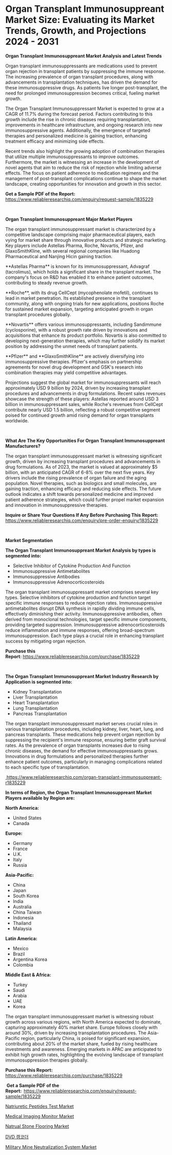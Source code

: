 <p><h1>Organ Transplant Immunosuppreant Market Size: Evaluating its Market Trends, Growth, and Projections 2024 - 2031</h1></p><p><strong>Organ Transplant Immunosuppreant Market Analysis and Latest Trends</strong></p>
<p><p>Organ transplant immunosuppressants are medications used to prevent organ rejection in transplant patients by suppressing the immune response. The increasing prevalence of organ transplant procedures, along with advancements in transplantation techniques, has driven the demand for these immunosuppressive drugs. As patients live longer post-transplant, the need for prolonged immunosuppression becomes critical, fueling market growth.</p><p>The Organ Transplant Immunosuppressant Market is expected to grow at a CAGR of 11.7% during the forecast period. Factors contributing to this growth include the rise in chronic diseases requiring transplantation, improvements in healthcare infrastructure, and ongoing research into new immunosuppressive agents. Additionally, the emergence of targeted therapies and personalized medicine is gaining traction, enhancing treatment efficacy and minimizing side effects.</p><p>Recent trends also highlight the growing adoption of combination therapies that utilize multiple immunosuppressants to improve outcomes. Furthermore, the market is witnessing an increase in the development of novel agents that aim to reduce the risk of rejection while limiting adverse effects. The focus on patient adherence to medication regimens and the management of post-transplant complications continue to shape the market landscape, creating opportunities for innovation and growth in this sector.</p></p>
<p><strong>Get a Sample PDF of the Report:&nbsp;</strong> <a href="https://www.reliableresearchiq.com/enquiry/request-sample/1835229?utm_campaign=123&utm_medium=2&utm_source=Github&utm_content=ia&utm_term=30102024&utm_id=organ-transplant-immunosuppreant">https://www.reliableresearchiq.com/enquiry/request-sample/1835229</a></p>
<p>&nbsp;</p>
<p><strong>Organ Transplant Immunosuppreant Major Market Players</strong></p>
<p><p>The organ transplant immunosuppressant market is characterized by a competitive landscape comprising major pharmaceutical players, each vying for market share through innovative products and strategic marketing. Key players include Astellas Pharma, Roche, Novartis, Pfizer, and GlaxoSmithKline, with several regional companies like Huadong Pharmaceutical and Nanjing Hicin gaining traction.</p><p>**Astellas Pharma** is known for its immunosuppressant, Advagraf (tacrolimus), which holds a significant share in the transplant market. The company's focus on R&D has enabled it to enhance patient outcomes, contributing to steady revenue growth.</p><p>**Roche**, with its drug CellCept (mycophenolate mofetil), continues to lead in market penetration. Its established presence in the transplant community, along with ongoing trials for new applications, positions Roche for sustained market expansion, targeting anticipated growth in organ transplant procedures globally.</p><p>**Novartis** offers various immunosuppressants, including Sandimmune (cyclosporine), with a robust growth rate driven by innovations and acquisitions that enhance its product portfolio. Novartis is also committed to developing next-generation therapies, which may further solidify its market position by addressing the unmet needs of transplant patients.</p><p>**Pfizer** and **GlaxoSmithKline** are actively diversifying into immunosuppressive therapies. Pfizer's emphasis on partnership agreements for novel drug development and GSK's research into combination therapies may yield competitive advantages.</p><p>Projections suggest the global market for immunosuppressants will reach approximately USD 9 billion by 2024, driven by increasing transplant procedures and advancements in drug formulations. Recent sales revenues showcase the strength of these players: Astellas reported around USD 3 billion in immunosuppressant sales, while Roche's revenues from CellCept contribute nearly USD 1.5 billion, reflecting a robust competitive segment poised for continued growth amid rising demand for organ transplants worldwide.</p></p>
<p>&nbsp;</p>
<p><strong>What Are The Key Opportunities For Organ Transplant Immunosuppreant Manufacturers?</strong></p>
<p><p>The organ transplant immunosuppressant market is witnessing significant growth, driven by increasing transplant procedures and advancements in drug formulations. As of 2023, the market is valued at approximately $5 billion, with an anticipated CAGR of 6-8% over the next five years. Key drivers include the rising prevalence of organ failure and the aging population. Novel therapies, such as biologics and small molecules, are gaining traction, enhancing efficacy and reducing side effects. The future outlook indicates a shift towards personalized medicine and improved patient adherence strategies, which could further propel market expansion and innovation in immunosuppressive therapies.</p></p>
<p><strong>Inquire or Share Your Questions If Any Before Purchasing This Report:</strong> <a href="https://www.reliableresearchiq.com/enquiry/pre-order-enquiry/1835229?utm_campaign=123&utm_medium=2&utm_source=Github&utm_content=ia&utm_term=30102024&utm_id=organ-transplant-immunosuppreant">https://www.reliableresearchiq.com/enquiry/pre-order-enquiry/1835229</a></p>
<p>&nbsp;</p>
<p><strong>Market Segmentation</strong></p>
<p><strong>The Organ Transplant Immunosuppreant Market Analysis by types is segmented into:</strong></p>
<p><ul><li>Selective Inhibitor of Cytokine Production And Function</li><li>Immunosuppressive Antimetabolites</li><li>Immunosuppressive Antibodies</li><li>Immunosuppressive Adrenocorticosteroids</li></ul></p>
<p><p>The organ transplant immunosuppressant market comprises several key types. Selective inhibitors of cytokine production and function target specific immune responses to reduce rejection rates. Immunosuppressive antimetabolites disrupt DNA synthesis in rapidly dividing immune cells, effectively diminishing their activity. Immunosuppressive antibodies, often derived from monoclonal technologies, target specific immune components, providing targeted suppression. Immunosuppressive adrenocorticosteroids reduce inflammation and immune responses, offering broad-spectrum immunosuppression. Each type plays a crucial role in enhancing transplant success by mitigating organ rejection.</p></p>
<p><strong>Purchase this Report:&nbsp;</strong><a href="https://www.reliableresearchiq.com/purchase/1835229?utm_campaign=123&utm_medium=2&utm_source=Github&utm_content=ia&utm_term=30102024&utm_id=organ-transplant-immunosuppreant">https://www.reliableresearchiq.com/purchase/1835229</a></p>
<p>&nbsp;</p>
<p><strong>The Organ Transplant Immunosuppreant Market Industry Research by Application is segmented into:</strong></p>
<p><ul><li>Kidney Transplantation</li><li>Liver Transplantation</li><li>Heart Transplantation</li><li>Lung Transplantation</li><li>Pancreas Transplantation</li></ul></p>
<p><p>The organ transplant immunosuppressant market serves crucial roles in various transplantation procedures, including kidney, liver, heart, lung, and pancreas transplants. These medications help prevent organ rejection by suppressing the recipient's immune response, ensuring better graft survival rates. As the prevalence of organ transplants increases due to rising chronic diseases, the demand for effective immunosuppressants grows. Innovations in drug formulations and personalized therapies further enhance patient outcomes, particularly in managing complications related to each specific type of transplantation.</p></p>
<p><a href="https://www.reliableresearchiq.com/organ-transplant-immunosuppreant-r1835229?utm_campaign=123&utm_medium=2&utm_source=Github&utm_content=ia&utm_term=30102024&utm_id=organ-transplant-immunosuppreant">&nbsp;https://www.reliableresearchiq.com/organ-transplant-immunosuppreant-r1835229</a></p>
<p><strong>In terms of Region, the Organ Transplant Immunosuppreant Market Players available by Region are:</strong></p>
<p>
    <p> <strong> North America: </strong>
        <ul>
            <li>United States</li>
            <li>Canada</li>
        </ul>
        </p> 
    <p> <strong> Europe: </strong>
        <ul>
            <li>Germany</li>
            <li>France</li>
            <li>U.K.</li>
            <li>Italy</li>
            <li>Russia</li>
        </ul>
        </p> 
    <p> <strong> Asia-Pacific: </strong>
        <ul>
            <li>China</li>
            <li>Japan</li>
            <li>South Korea</li>
            <li>India</li>
            <li>Australia</li>
            <li>China Taiwan</li>
            <li>Indonesia</li>
            <li>Thailand</li>
            <li>Malaysia</li>
        </ul>
        </p> 
    <p> <strong> Latin America: </strong>
        <ul>
            <li>Mexico</li>
            <li>Brazil</li>
            <li>Argentina Korea</li>
            <li>Colombia</li>
        </ul>
        </p> 
    <p> <strong> Middle East & Africa: </strong>
        <ul>
            <li>Turkey</li>
            <li>Saudi</li>
            <li>Arabia</li>
            <li>UAE</li>
            <li>Korea</li>
        </ul>
    </p>
    </p>
<p><p>The organ transplant immunosuppressant market is witnessing robust growth across various regions, with North America expected to dominate, capturing approximately 40% market share. Europe follows closely with around 30%, driven by increasing transplantation procedures. The Asia-Pacific region, particularly China, is poised for significant expansion, contributing about 20% of the market share, fueled by rising healthcare investments and awareness. Emerging markets in APAC are anticipated to exhibit high growth rates, highlighting the evolving landscape of transplant immunosuppression therapies globally.</p></p>
<p><strong>Purchase this Report: </strong><a href="https://www.reliableresearchiq.com/purchase/1835229?utm_campaign=123&utm_medium=2&utm_source=Github&utm_content=ia&utm_term=30102024&utm_id=organ-transplant-immunosuppreant">https://www.reliableresearchiq.com/purchase/1835229</a></p>
<p>&nbsp;<strong>Get a Sample PDF of the Report:&nbsp;&nbsp;</strong><a href="https://www.reliableresearchiq.com/enquiry/request-sample/1835229?utm_campaign=123&utm_medium=2&utm_source=Github&utm_content=ia&utm_term=30102024&utm_id=organ-transplant-immunosuppreant">https://www.reliableresearchiq.com/enquiry/request-sample/1835229</a></p>
<p><strong></strong></p>
<p><p><a href="https://www.linkedin.com/pulse/natriuretic-peptides-test-market-share-analysis-growth-trends-tdzkc?utm_campaign=123&utm_medium=2&utm_source=Github&utm_content=ia&utm_term=30102024&utm_id=organ-transplant-immunosuppreant">Natriuretic Peptides Test Market</a></p><p><a href="https://www.linkedin.com/pulse/medical-imaging-monitor-industry-resonance-66-amplification-6unhe?utm_campaign=123&utm_medium=2&utm_source=Github&utm_content=ia&utm_term=30102024&utm_id=organ-transplant-immunosuppreant">Medical Imaging Monitor Market</a></p><p><a href="https://github.com/padencrooks0o/Market-Research-Report-List-1/blob/main/natrual-stone-flooring-market.md?utm_campaign=123&utm_medium=2&utm_source=Github&utm_content=ia&utm_term=30102024&utm_id=organ-transplant-immunosuppreant">Natrual Stone Flooring Market</a></p><p><a href="https://github.com/laholand/Market-Research-Report-List-6/blob/main/239332921378.md?utm_campaign=123&utm_medium=2&utm_source=Github&utm_content=ia&utm_term=30102024&utm_id=organ-transplant-immunosuppreant">DVD 캠코더</a></p><p><a href="https://issuu.com/reportprime-2/docs/military-mine-neutralization-system_0e5bcc1289bce8?utm_campaign=123&utm_medium=2&utm_source=Github&utm_content=ia&utm_term=30102024&utm_id=organ-transplant-immunosuppreant">Military Mine Neutralization System Market</a></p></p>